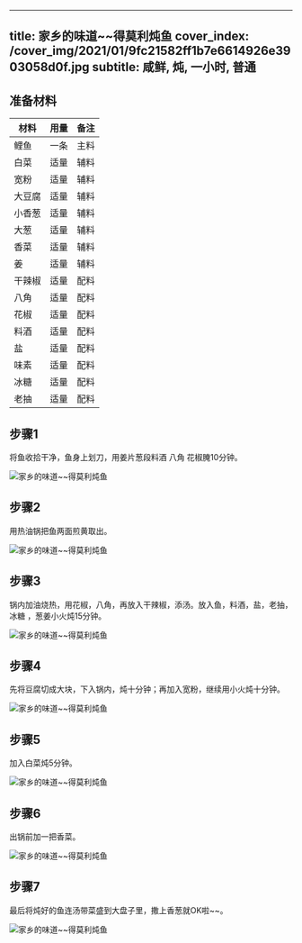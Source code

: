 
---
title: 家乡的味道~~得莫利炖鱼
cover_index: /cover_img/2021/01/9fc21582ff1b7e6614926e3903058d0f.jpg
subtitle: 咸鲜, 炖, 一小时, 普通
---

## 准备材料

| 材料     | 用量 | 备注|
| ------- | ----- | --- |
| 鲤鱼 | 一条| 主料 |
| 白菜 | 适量| 辅料 |
| 宽粉 | 适量| 辅料 |
| 大豆腐 | 适量| 辅料 |
| 小香葱 | 适量| 辅料 |
| 大葱 | 适量| 辅料 |
| 香菜 | 适量| 辅料 |
| 姜 | 适量| 辅料 |
| 干辣椒 | 适量| 配料 |
| 八角 | 适量| 配料 |
| 花椒 | 适量| 配料 |
| 料酒 | 适量| 配料 |
| 盐 | 适量| 配料 |
| 味素 | 适量| 配料 |
| 冰糖 | 适量| 配料 |
| 老抽 | 适量| 配料 |

## 步骤1

将鱼收拾干净，鱼身上划刀，用姜片葱段料酒 八角 花椒腌10分钟。

![家乡的味道~~得莫利炖鱼](https://i8.meishichina.com/attachment/recipe/201010/201010121214582.jpg?x-oss-process=style/p320) 

## 步骤2

用热油锅把鱼两面煎黄取出。

![家乡的味道~~得莫利炖鱼](https://i8.meishichina.com/attachment/recipe/201010/201010121215388.jpg?x-oss-process=style/p320) 

## 步骤3

锅内加油烧热，用花椒，八角，再放入干辣椒，添汤。放入鱼，料酒，盐，老抽，冰糖 ，葱姜小火炖15分钟。

![家乡的味道~~得莫利炖鱼](https://i8.meishichina.com/attachment/recipe/201010/201010121216191.jpg?x-oss-process=style/p320) 

## 步骤4

先将豆腐切成大块，下入锅内，炖十分钟；再加入宽粉，继续用小火炖十分钟。

![家乡的味道~~得莫利炖鱼](https://i8.meishichina.com/attachment/recipe/201010/201010121217123.jpg?x-oss-process=style/p320) 

## 步骤5

加入白菜炖5分钟。

![家乡的味道~~得莫利炖鱼](https://i8.meishichina.com/attachment/recipe/201010/201010121219402.jpg?x-oss-process=style/p320) 

## 步骤6

出锅前加一把香菜。

![家乡的味道~~得莫利炖鱼](https://i8.meishichina.com/attachment/recipe/201010/201010121219106.jpg?x-oss-process=style/p320) 

## 步骤7

最后将炖好的鱼连汤带菜盛到大盘子里，撒上香葱就OK啦~~。

![家乡的味道~~得莫利炖鱼](https://i8.meishichina.com/attachment/recipe/201010/201010121220108.jpg?x-oss-process=style/p320) 

